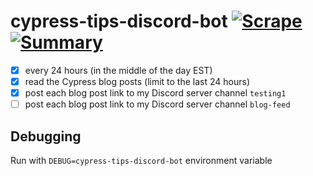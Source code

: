 # cypress-tips-discord-bot [![Scrape](https://github.com/bahmutov/cypress-tips-discord-bot/actions/workflows/scrape.yml/badge.svg?branch=main)](https://github.com/bahmutov/cypress-tips-discord-bot/actions/workflows/scrape.yml) [![Summary](https://github.com/bahmutov/cypress-tips-discord-bot/actions/workflows/summary.yml/badge.svg?branch=main)](https://github.com/bahmutov/cypress-tips-discord-bot/actions/workflows/summary.yml)

- [x] every 24 hours (in the middle of the day EST)
- [x] read the Cypress blog posts (limit to the last 24 hours)
- [x] post each blog post link to my Discord server channel `testing1`
- [ ] post each blog post link to my Discord server channel `blog-feed`

## Debugging

Run with `DEBUG=cypress-tips-discord-bot` environment variable
